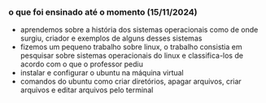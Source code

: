 ### o que foi ensinado até o momento (15/11/2024)

- aprendemos sobre a história dos sistemas operacionais como de onde surgiu, criador e exemplos de alguns desses sistemas
- fizemos um pequeno trabalho sobre linux, o trabalho consistia em pesquisar sobre sistemas operacionais do linux e classifica-los de acordo com o que o professor pediu
- instalar e configurar o ubuntu na máquina virtual
- comandos do ubuntu como criar diretórios, apagar arquivos, criar arquivos e editar arquivos pelo terminal
